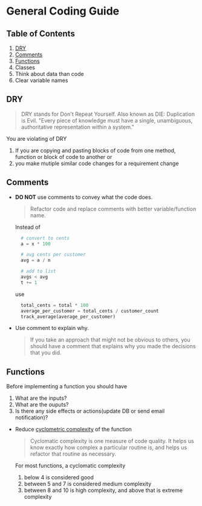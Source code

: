 # General Coding Guide


## Table of Contents
1. [DRY](#dry)
1. [Comments](#comments)
1. [Functions](#Functions)
1. Classes
1. Think about data than code
1. Clear variable names

## DRY
> DRY stands for Don't Repeat Yourself. Also known as DIE: Duplication is Evil.
"Every piece of knowledge must have a single, unambiguous, authoritative representation within a system."


You are violating of DRY
  1. If you are copying and pasting blocks of code from one method, function or block of code to another or
  1. you make mutiple similar code changes for a requirement change

## Comments

- **DO NOT** use comments to convey what the code does.

  > Refactor code and replace comments with better variable/function name. 

  Instead of
  ```python
    # convert to cents
    a = x * 100
  
    # avg cents per customer 
    avg = a / n
  
    # add to list
    avgs < avg
    t += 1
  ```
  use
  
  ```python
    total_cents = total * 100
    average_per_customer = total_cents / customer_count
    track_average(average_per_customer)
  ```
- Use comment to explain why. 
  
    > If you take an approach that might not be obvious to others, you should have a comment that explains why you made the decisions that you did.

## Functions

Before implementing a function you should have
1. What are the inputs?
2. What are the ouputs?
3. Is there any side effects or actions(update DB or send email notification)? 

- Reduce [cyclometric complexity](https://en.wikipedia.org/wiki/Cyclomatic_complexity#Implications_for_software_testing) of the function

  > Cyclomatic complexity is one measure of code quality. It helps us know exactly how complex a particular routine is, and helps us refactor that routine as necessary. 
  
  For most functions, a cyclomatic complexity 
    1. below 4 is considered good
    1. between 5 and 7 is considered medium complexity
    1. between 8 and 10 is high complexity, and above that is extreme complexity
